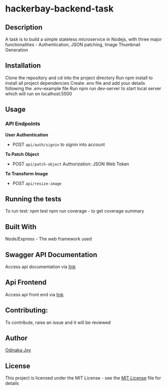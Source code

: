 # hackerbay-backend-task

## Description
A task is to build a simple stateless microservice in Nodejs, with three major functionalities - Authentication, JSON patching, Image Thumbnail Generation

## Installation
Clone the repository and cd into the project directory
Run npm install to install all project dependencies
Create .env file and add your details following the .env-example file
Run npm run dev-server to start local server which will run on localhost:5500

## Usage
### API Endpoints

**User Authentication**
- POST `api/auth/signin` to signin into account

**To Patch Object**
- POST `api/patch-object`
Authorization: JSON Web Token

**To Transform Image**
- POST `api/resize-image`

## Running the tests
To run test:
npm test
npm run coverage - to get coverage summary

## Built With
Node/Express - The web framework used

## Swagger API Documentation
Access api documentation via [link](https://api-teamwork-by-joy.herokuapp.com/docs/v1)

## Api Frontend
Access api front end via [link](https://odinaka-joy.github.io/my-portfolio/)

## Contributing:
To contribute, raise an issue and it will be reviewed

## Author
[Odinaka Joy](http://dinakajoy.com)

## License
This project is licensed under the MIT License - see the [MIT License](https://opensource.org/licenses/MIT) file for details